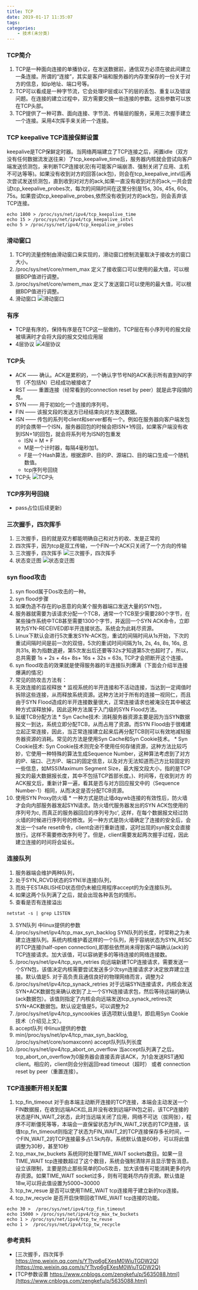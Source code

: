 ```yaml
---
title: TCP
date: 2019-01-17 11:35:07
tags:
categories:
    - 技术(未分类)
---
```

### TCP简介
1. TCP是一种面向连接的单播协议，在发送数据前，通信双方必须在彼此间建立一条连接。所谓的“连接”，其实是客户端和服务器的内存里保存的一份关于对方的信息，如ip地址、端口号等。
2. TCP可以看成是一种字节流，它会处理IP层或以下的层的丢包、重复以及错误问题。在连接的建立过程中，双方需要交换一些连接的参数。这些参数可以放在TCP头部。
3. TCP提供了一种可靠、面向连接、字节流、传输层的服务，采用三次握手建立一个连接。采用4次挥手来关闭一个连接。

### TCP keepalive TCP连接保鲜设置
keepalive是TCP保鲜定时器。当网络两端建立了TCP连接之后，闲置idle（双方没有任何数据流发送往来）了tcp_keepalive_time后，服务器内核就会尝试向客户端发送侦测包，来判断TCP连接状况(有可能客户端崩溃、强制关闭了应用、主机不可达等等)。如果没有收到对方的回答(ack包)，则会在tcp_keepalive_intvl后再次尝试发送侦测包，直到收到对对方的ack,如果一直没有收到对方的ack,一共会尝试tcp_keepalive_probes次，每次的间隔时间在这里分别是15s, 30s, 45s, 60s, 75s。如果尝试tcp_keepalive_probes,依然没有收到对方的ack包，则会丢弃该TCP连接。
```
echo 1800 > /proc/sys/net/ipv4/tcp_keepalive_time
echo 15 > /proc/sys/net/ipv4/tcp_keepalive_intvl
echo 5 > /proc/sys/net/ipv4/tcp_keepalive_probes
```

### 滑动窗口
1. TCP的流量控制由滑动窗口来实现的，滑动窗口控制流量取决于接收方的窗口大小。
2. /proc/sys/net/core/rmem_max 定义了接收窗口可以使用的最大值，可以根据BDP值进行调整。
3. /proc/sys/net/core/wmem_max 定义了发送窗口可以使用的最大值，可以根据BDP值进行调整。
4. 滑动窗口
![滑动窗口](TCP/滑动窗口.jpg)

### 有序
* TCP是有序的，保持有序是在TCP这一层做的，TCP层在有小序列号的报文段被填满时才会将大段的报文交给应用层
* 4层协议
![4层协议](TCP/4层协议.png)

### TCP头
* ACK —— 确认。ACK是累积的，一个确认字节号N的ACK表示所有直到N的字节（不包括N）已经成功被接收了
* RST —— 重置连接（经常看到的connection reset by peer）就是此字段搞的鬼。
* SYN —— 用于初如化一个连接的序列号。
* FIN —— 该报文段的发送方已经结束向对方发送数据。
* ISN —— 传包的系列号client和server都有一个。例如在服务器向客户端发包的时会携带一个ISN，服务器回包的时候会把ISN+1传回，如果客户端没有收到ISN+1的回包，就会将系列号为ISN的包重发
    * ISN = M + F
    * M是一个计时器，每隔4毫秒加1。
    * F是一个Hash算法，根据源IP、目的IP、源端口、目的端口生成一个随机数值。
    * tcp序列号回绕
* TCP头
![TCP头](TCP/TCP头.jpg)

### TCP序列号回绕
* pass占位(后续更新)

### 三次握手，四次挥手
1. 三次握手，目的就是双方都能明确自己和对方的收、发是正常的
2. 四次挥手，因为tcp是双工传输，一个FIN一个ACK只关闭了一个方向的传输
3. 三次握手，四次挥手
![三次握手，四次挥手](TCP/三次握手四次挥手.jpg)
4. 状态变迁图
![状态变迁图](TCP/状态变更.jpg)

### syn flood攻击
1. syn flood属于Dos攻击的一种。
2. syn flood步骤
  1. 如果伪造不存在的ip恶意的向某个服务器端口发送大量的SYN包，
  2. 服务器就需要为该请求分配一个TCB，通常一个TCB至少需要280个字节，在某些操作系统中TCB甚至需要1300个字节，并返回一个SYN ACK命令，立即转为SYN-RECEIVED即半开连接状态。系统会为此耗尽资源。
  3. Linux下默认会进行5次重发SYN-ACK包，重试的间隔时间从1s开始，下次的重试间隔时间是前一次的双倍，5次的重试时间间隔为1s, 2s, 4s, 8s, 16s, 总共31s, 称为指数退避，第5次发出后还要等32s才知道第5次也超时了，所以，总共需要 1s + 2s + 4s+ 8s+ 16s + 32s = 63s, TCP才会把断开这个连接。
3. syn flood攻击的效果就是使得服务器的半连接队列爆满（下面会介绍半连接爆满的情况）
4. 常见的防攻击方法有：
  1. 无效连接的监视释放
    * 监视系统的半开连接和不活动连接，当达到一定阈值时拆除这些连接，从而释放系统资源。这种方法对于所有的连接一视同仁，而且由于SYN Flood造成的半开连接数量很大，正常连接请求也被淹没在其中被这种方式误释放掉，因此这种方法属于入门级的SYN Flood方法。
  2. 延缓TCB分配方法
    * Syn Cache技术: 消耗服务器资源主要是因为当SYN数据报文一到达，系统立即分配TCB，从而占用了资源。而SYN Flood由于很难建立起正常连接，因此，当正常连接建立起来后再分配TCB则可以有效地减轻服务器资源的消耗。常见的方法是使用Syn Cache和Syn Cookie技术。
    * Syn Cookie技术: Syn Cookie技术则完全不使用任何存储资源，这种方法比较巧妙，它使用一种特殊的算法生成Sequence Number，这种算法考虑到了对方的IP、端口、己方IP、端口的固定信息，以及对方无法知道而己方比较固定的一些信息，如MSS(Maximum Segment Size，最大报文段大小，指的是TCP报文的最大数据报长度，其中不包括TCP首部长度。)、时间等，在收到对方 的ACK报文后，重新计算一遍，看其是否与对方回应报文中的（Sequence Number-1）相同，从而决定是否分配TCB资源。
  3. 使用SYN Proxy防火墙
    * 一种方式是防止墙dqywb连接的有效性后，防火墙才会向内部服务器发起SYN请求。防火墙代服务器发出的SYN ACK包使用的序列号为c, 而真正的服务器回应的序列号为c', 这样，在每个数据报文经过防火墙的时候进行序列号的修改。另一种方式是防火墙确定了连接的安全后，会发出一个safe reset命令，client会进行重新连接，这时出现的syn报文会直接放行。这样不需要修改序列号了。但是，client需要发起两次握手过程，因此建立连接的时间将会延长。

### 连接队列
1. 服务器端会维护两种队列，
  1. 处于SYN_RCVD状态的SYN(半连接)队列，
  2. 而处于ESTABLISHED状态但仍未被应用程序accept的为全连接队列。
  3. 如果这两个队列满了之后，就会出现各种丢包的情形。
2. 查看是否有连接溢出
```
netstat -s | grep LISTEN
```
3. SYN队列 中linux提供的参数
  1. /proc/sys/net/ipv4/tcp_max_syn_backlog SYN队列的长度，时常称之为未建立连接队列。系统内核维护着这样的一个队列，用于容纳状态为SYN_RESC的TCP连接(half-open connection),即那些依然尚未得到客户端确认(ack)的TCP连接请求。加大该值，可以容纳更多的等待连接的网络连接数。
  2. /proc/sys/net/ipv4/tcp_syn_retries 向远端新建TCP连接请求，需要发送一个SYN包，该值决定内核需要尝试发送多少次syn连接请求才决定放弃建立连接。默认值是5. 对于高负责且通信良好的物理网络而言，调整为2
  3. /proc/sys/net/ipv4/tcp_synack_retries 对于远端SYN连接请求，内核会发送SYN+ACK数据包来确认收到了上一个SYN连接请求包，然后等待远端的确认(ack数据包）。该值则指定了内核会向远端发送tcp_synack_retires次SYN+ACK数据包。默认设定值是5，可以调整为2
  4. /proc/sys/net/ipv4/tcp_syncookies 该选项默认值是1，即启用Syn Cookie技术（介绍见上文）。
4. accept队列 中linux提供的参数
  1. min(/proc/sys/net/ipv4/tcp_max_syn_backlog, /proc/sys/net/core/somaxconn) accept队列队列长度
  2. /proc/sys/net/ipv4/tcp_abort_on_overflow 当accept队列满了之后，tcp_abort_on_overflow为0服务器会直接丢弃该ACK，为1会发送RST通知client。相应的，client则会分别返回read timeout（超时） 或者 connection reset by peer（重置连接）。

### TCP连接断开相关配置
1. tcp_fin_timeout 对于由本端主动断开连接的TCP连接，本端会主动发送一个FIN数据报，在收到远端ACK后,且并没有收到远端FIN包之前，该TCP连接的状态是FIN_WAIT_2状态，此时当远端关闭了应用，网络不可达（拔网张），程序不可断僵死等等，本端会一直保留状态为FIN_WAIT_2状态的TCP连接，该值tcp_fin_timeout则指定了状态为FIN_WAIT_2的TCP连接保存多长时间，一个FIN_WAIT_2的TCP连接最多占1.5k内存。系统默认值是60秒，可以将此值调整为30秒，甚至10秒
2. tcp_max_tw_buckets 系统同时处理TIME_WAIT sockets数目。如果一旦TIME_WAIT tcp连接数超过了这个数目，系统会强制清除并且显示警告消息。设立该限制，主要是防止那些简单的DoS攻击，加大该值有可能消耗更多的内存资源。如果TIME_WAIT socket过多，则有可能耗尽内存资源。默认值是18w,可以将此值设置为5000~30000
3. tcp_tw_resue 是否可以使用TIME_WAIT tcp连接用于建立新的tcp连接。
4. tcp_tw_recycle 是否开启快带回收TIME_WAIT tcp连接的功能。
```
echo 30 >  /proc/sys/net/ipv4/tcp_fin_timeout
echo 15000 > /proc/sys/net/ipv4/tcp_max_tw_buckets
echo 1 > /proc/sys/net/ipv4/tcp_tw_reuse
echo 1 >  /proc/sys/net/ipv4/tcp_tw_recycle
```

### 参考资料
* [三次握手，四次挥手 https://mp.weixin.qq.com/s/YTtvp6gEXesM0WiuTGDW2Q](https://mp.weixin.qq.com/s/YTtvp6gEXesM0WiuTGDW2Q)
* [TCP参数设置 https://www.cnblogs.com/zengkefu/p/5635088.html](https://www.cnblogs.com/zengkefu/p/5635088.html)
